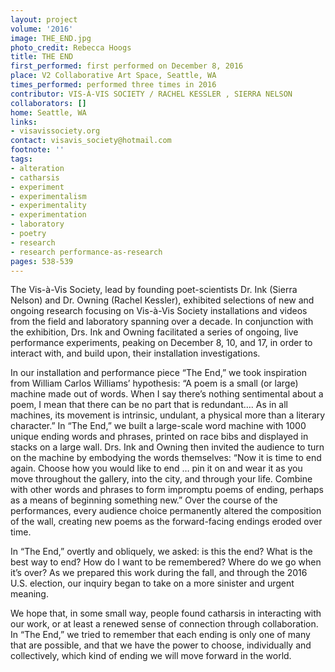 ```yaml
---
layout: project
volume: '2016'
image: THE_END.jpg
photo_credit: Rebecca Hoogs
title: THE END
first_performed: first performed on December 8, 2016
place: V2 Collaborative Art Space, Seattle, WA
times_performed: performed three times in 2016
contributor: VIS-À-VIS SOCIETY / RACHEL KESSLER , SIERRA NELSON
collaborators: []
home: Seattle, WA
links:
- visavissociety.org
contact: visavis_society@hotmail.com
footnote: ''
tags:
- alteration
- catharsis
- experiment
- experimentalism
- experimentality
- experimentation
- laboratory
- poetry
- research
- research performance-as-research
pages: 538-539
---
```


The Vis-à-Vis Society, lead by founding poet-scientists Dr. Ink (Sierra Nelson) and Dr. Owning (Rachel Kessler), exhibited selections of new and ongoing research focusing on Vis-à-Vis Society installations and videos from the field and laboratory spanning over a decade. In conjunction with the exhibition, Drs. Ink and Owning facilitated a series of ongoing, live performance experiments, peaking on December 8, 10, and 17, in order to interact with, and build upon, their installation investigations.

In our installation and performance piece “The End,” we took inspiration from William Carlos Williams’ hypothesis: “A poem is a small (or large) machine made out of words. When I say there’s nothing sentimental about a poem, I mean that there can be no part that is redundant…. As in all machines, its movement is intrinsic, undulant, a physical more than a literary character.” In “The End,” we built a large-scale word machine with 1000 unique ending words and phrases, printed on race bibs and displayed in stacks on a large wall. Drs. Ink and Owning then invited the audience to turn on the machine by embodying the words themselves: “Now it is time to end again. Choose how you would like to end … pin it on and wear it as you move throughout the gallery, into the city, and through your life. Combine with other words and phrases to form impromptu poems of ending, perhaps as a means of beginning something new.” Over the course of the performances, every audience choice permanently altered the composition of the wall, creating new poems as the forward-facing endings eroded over time.

In “The End,” overtly and obliquely, we asked: is this the end? What is the best way to end? How do I want to be remembered? Where do we go when it’s over? As we prepared this work during the fall, and through the 2016 U.S. election, our inquiry began to take on a more sinister and urgent meaning.

We hope that, in some small way, people found catharsis in interacting with our work, or at least a renewed sense of connection through collaboration. In “The End,” we tried to remember that each ending is only one of many that are possible, and that we have the power to choose, individually and collectively, which kind of ending we will move forward in the world.
